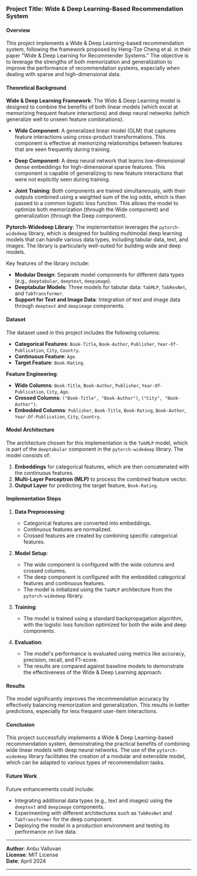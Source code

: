### Project Title: Wide & Deep Learning-Based Recommendation System

#### Overview

This project implements a Wide & Deep Learning-based recommendation system, following the framework proposed by Heng-Tze Cheng et al. in their paper "Wide & Deep Learning for Recommender Systems." The objective is to leverage the strengths of both memorization and generalization to improve the performance of recommendation systems, especially when dealing with sparse and high-dimensional data. 

#### Theoretical Background

**Wide & Deep Learning Framework**:
The Wide & Deep Learning model is designed to combine the benefits of both linear models (which excel at memorizing frequent feature interactions) and deep neural networks (which generalize well to unseen feature combinations). 

- **Wide Component**: A generalized linear model (GLM) that captures feature interactions using cross-product transformations. This component is effective at memorizing relationships between features that are seen frequently during training.
  
- **Deep Component**: A deep neural network that learns low-dimensional dense embeddings for high-dimensional sparse features. This component is capable of generalizing to new feature interactions that were not explicitly seen during training.

- **Joint Training**: Both components are trained simultaneously, with their outputs combined using a weighted sum of the log odds, which is then passed to a common logistic loss function. This allows the model to optimize both memorization (through the Wide component) and generalization (through the Deep component).

**Pytorch-Widedeep Library**:
The implementation leverages the `pytorch-widedeep` library, which is designed for building multimodal deep learning models that can handle various data types, including tabular data, text, and images. The library is particularly well-suited for building wide and deep models.

Key features of the library include:
- **Modular Design**: Separate model components for different data types (e.g., `deeptabular`, `deeptext`, `deepimage`).
- **Deeptabular Models**: Three models for tabular data: `TabMLP`, `TabResNet`, and `TabTransformer`.
- **Support for Text and Image Data**: Integration of text and image data through `deeptext` and `deepimage` components.

#### Dataset

The dataset used in this project includes the following columns:
- **Categorical Features**: `Book-Title`, `Book-Author`, `Publisher`, `Year-Of-Publication`, `City`, `Country`.
- **Continuous Feature**: `Age`.
- **Target Feature**: `Book-Rating`.

**Feature Engineering**:
- **Wide Columns**: `Book-Title`, `Book-Author`, `Publisher`, `Year-Of-Publication`, `City`, `Age`.
- **Crossed Columns**: `("Book-Title", "Book-Author")`, `("City", "Book-Author")`.
- **Embedded Columns**: `Publisher`, `Book-Title`, `Book-Rating`, `Book-Author`, `Year-Of-Publication`, `City`, `Country`.

#### Model Architecture

The architecture chosen for this implementation is the `TabMLP` model, which is part of the `deeptabular` component in the `pytorch-widedeep` library. The model consists of:
1. **Embeddings** for categorical features, which are then concatenated with the continuous features.
2. **Multi-Layer Perceptron (MLP)** to process the combined feature vector.
3. **Output Layer** for predicting the target feature, `Book-Rating`.

#### Implementation Steps

1. **Data Preprocessing**:
   - Categorical features are converted into embeddings.
   - Continuous features are normalized.
   - Crossed features are created by combining specific categorical features.

2. **Model Setup**:
   - The wide component is configured with the wide columns and crossed columns.
   - The deep component is configured with the embedded categorical features and continuous features.
   - The model is initialized using the `TabMLP` architecture from the `pytorch-widedeep` library.

3. **Training**:
   - The model is trained using a standard backpropagation algorithm, with the logistic loss function optimized for both the wide and deep components.

4. **Evaluation**:
   - The model's performance is evaluated using metrics like accuracy, precision, recall, and F1-score.
   - The results are compared against baseline models to demonstrate the effectiveness of the Wide & Deep Learning approach.

#### Results

The model significantly improves the recommendation accuracy by effectively balancing memorization and generalization. This results in better predictions, especially for less frequent user-item interactions.

#### Conclusion

This project successfully implements a Wide & Deep Learning-based recommendation system, demonstrating the practical benefits of combining wide linear models with deep neural networks. The use of the `pytorch-widedeep` library facilitates the creation of a modular and extensible model, which can be adapted to various types of recommendation tasks.

#### Future Work

Future enhancements could include:
- Integrating additional data types (e.g., text and images) using the `deeptext` and `deepimage` components.
- Experimenting with different architectures such as `TabResNet` and `TabTransformer` for the deep component.
- Deploying the model in a production environment and testing its performance on live data.

---

**Author**: Anbu Valluvan  
**License**: MIT License  
**Date**: April 2024

---
